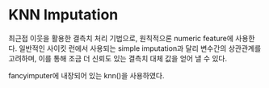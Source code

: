 # KNN Imputation

최근접 이웃을 활용한 결측치 처리 기법으로, 원칙적으론 numeric feature에 사용한다.  일반적인 사이킷 런에서 사용되는 simple imputation과 달리 변수간의 상관관계를 고려하며, 이를 통해 조금 더 신뢰도 있는 결측치 대체 값을 얻어 낼 수 있다. 



fancyimputer에 내장되어 있는 knn()을 사용하였다.

